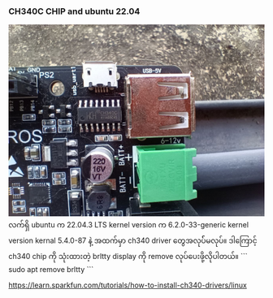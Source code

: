 ### CH340C CHIP and ubuntu 22.04

<img src="images/ch340c.jpg" />
လက်ရှိ ubuntu က 22.04.3 LTS
kernel version က 6.2.0-33-generic
kernel version kernal 5.4.0-87 နဲ့ အထက်မှာ ch340 driver တွေအလုပ််မလုပ်။
ဒါကြောင့် ch340 chip ကို သုံးထားတဲ့ brltty display ကို remove လုပ်ပေးဖို့လိုပါတယ်။
```
sudo apt remove brltty 
```

https://learn.sparkfun.com/tutorials/how-to-install-ch340-drivers/linux
